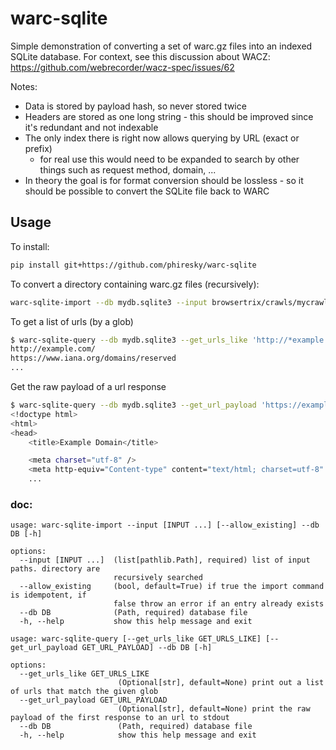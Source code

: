 # warc-sqlite

Simple demonstration of converting a set of warc.gz files into an indexed SQLite database. For context, see this discussion about WACZ: https://github.com/webrecorder/wacz-spec/issues/62

Notes:

- Data is stored by payload hash, so never stored twice
- Headers are stored as one long string - this should be improved since it's redundant and not indexable
- The only index there is right now allows querying by URL (exact or prefix)
    - for real use this would need to be expanded to search by other things such as request method, domain, ...
- In theory the goal is for format conversion should be lossless - so it should be possible to convert the SQLite file back to WARC

## Usage

To install:

```sh
pip install git+https://github.com/phiresky/warc-sqlite
```


To convert a directory containing warc.gz files (recursively):

```sh
warc-sqlite-import --db mydb.sqlite3 --input browsertrix/crawls/mycrawl
```

To get a list of urls (by a glob)

```sh
$ warc-sqlite-query --db mydb.sqlite3 --get_urls_like 'http://*example.com*'
http://example.com/
https://www.iana.org/domains/reserved
...
```

Get the raw payload of a url response

```sh
$ warc-sqlite-query --db mydb.sqlite3 --get_url_payload 'https://example.com'
<!doctype html>
<html>
<head>
    <title>Example Domain</title>

    <meta charset="utf-8" />
    <meta http-equiv="Content-type" content="text/html; charset=utf-8" />
    ...
```


### doc:

```
usage: warc-sqlite-import --input [INPUT ...] [--allow_existing] --db DB [-h]

options:
  --input [INPUT ...]  (list[pathlib.Path], required) list of input paths. directory are
                       recursively searched
  --allow_existing     (bool, default=True) if true the import command is idempotent, if
                       false throw an error if an entry already exists
  --db DB              (Path, required) database file
  -h, --help           show this help message and exit
```

```
usage: warc-sqlite-query [--get_urls_like GET_URLS_LIKE] [--get_url_payload GET_URL_PAYLOAD] --db DB [-h]

options:
  --get_urls_like GET_URLS_LIKE
                        (Optional[str], default=None) print out a list of urls that match the given glob
  --get_url_payload GET_URL_PAYLOAD
                        (Optional[str], default=None) print the raw payload of the first response to an url to stdout
  --db DB               (Path, required) database file
  -h, --help            show this help message and exit
```